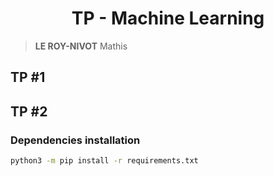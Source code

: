 <h1 align=center>TP - Machine Learning</h1>

> **LE ROY-NIVOT** Mathis

## TP #1

## TP #2

### Dependencies installation

```bash
python3 -m pip install -r requirements.txt
```
